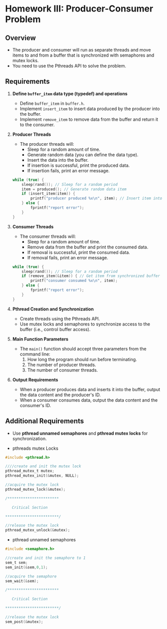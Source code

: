 # Homework III: Producer-Consumer Problem

## Overview
- The producer and consumer will run as separate threads and move items to and from a buffer that is synchronized with semaphores and mutex locks.
- You need to use the Pthreads API to solve the problem.

## Requirements
1. **Define `buffer_item` data type (typedef) and operations**  
   - Define `buffer_item` in `buffer.h`.
   - Implement `insert_item` to insert data produced by the producer into the buffer.
   - Implement `remove_item` to remove data from the buffer and return it to the consumer.

2. **Producer Threads**
   - The producer threads will:
     - Sleep for a random amount of time.
     - Generate random data (you can define the data type).
     - Insert the data into the buffer.
     - If insertion is successful, print the produced data.
     - If insertion fails, print an error message.
   ```c
   while (true) {
       sleep(rand()); // Sleep for a random period
       item = produced(); // Generate random data item
       if (insert_item(item)) {
           printf("producer produced %x\n", item); // Insert item into synchronized buffer
       } else {
           fprintf("report error");
       }
   }
   ```

3. **Consumer Threads**
   - The consumer threads will:
     - Sleep for a random amount of time.
     - Remove data from the buffer and print the consumed data.
     - If removal is successful, print the consumed data.
     - If removal fails, print an error message.
   ```c
   while (true) {
       sleep(rand()); // Sleep for a random period
       if (remove_item(&item)) { // Get item from synchronized buffer
           printf("consumer consumed %x\n", item);
       } else {
           fprintf("report error");
       }
   }
   ```

4. **Pthread Creation and Synchronization**
   - Create threads using the Pthreads API.
   - Use mutex locks and semaphores to synchronize access to the buffer (i.e., control buffer access).

5. **Main Function Parameters**
   - The `main()` function should accept three parameters from the command line:
     1. How long the program should run before terminating.
     2. The number of producer threads.
     3. The number of consumer threads.

6. **Output Requirements**
   - When a producer produces data and inserts it into the buffer, output the data content and the producer's ID.
   - When a consumer consumes data, output the data content and the consumer's ID.

## Additional Requirements
- Use **pthread unnamed semaphores** and **pthread mutex locks** for synchronization.

- pthreads mutex Locks
```c
#include <pthread.h>

////create and init the mutex lock
pthread_mutex_t mutex;
pthread_mutex_init(&mutex, NULL);

//acquire the mutex lock
pthread_mutex_lock(&mutex);

/***********************

   Critical Section

************************/

//release the mutex lock
pthread_mutex_unlock(&mutex);
```

- pthread unnamed semaphores
```c
#include <semaphore.h>

//create and init the semaphore to 1 
sem_t sem; 
sem_init(&sem,0,1); 

//acquire the semaphore
sem_wait(&sem);

/***********************

   Critical Section

************************/

//release the mutex lock
sem_post(&mutex);
```